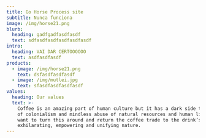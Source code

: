 ```yaml
---
title: Go Horse Process site
subtitle: Nunca funciona
image: /img/horse21.png
blurb:
  heading: gadfgadfasdfasdf
  text: sdfasdfasdfasdfasdfasdf
intro:
  heading: VAI DAR CERTOOOOOO
  text: asdfasdfasdf
products:
  - image: /img/horse21.png
    text: dsfasdfasdfasdf
  - image: /img/mutlei.jpg
    text: sfasdfasdfasdfasdf
values:
  heading: Our values
  text: >-
    Coffee is an amazing part of human culture but it has a dark side too – one
    of colonialism and mindless abuse of natural resources and human lives. We
    want to turn this around and return the coffee trade to the drink’s
    exhilarating, empowering and unifying nature.
---
```


